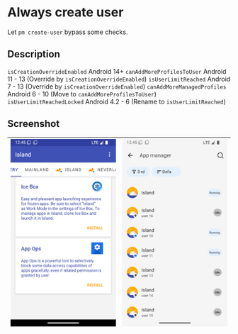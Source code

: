 # Always create user

Let `pm create-user` bypass some checks.

## Description

`isCreationOverrideEnabled` Android 14+
`canAddMoreProfilesToUser` Android 11 - 13 (Override by `isCreationOverrideEnabled`)
`isUserLimitReached` Android 7 - 13 (Override by `isCreationOverrideEnabled`)
`canAddMoreManagedProfiles` Android 6 - 10 (Move to `canAddMoreProfilesToUser`)
`isUserLimitReachedLocked` Android 4.2 - 6 (Rename to `isUserLimitReached`)

## Screenshot

| ![Island](/docs/img/Island.png) | ![Thanox](/docs/img/Thanox.png) |
|---------------------------------|---------------------------------|